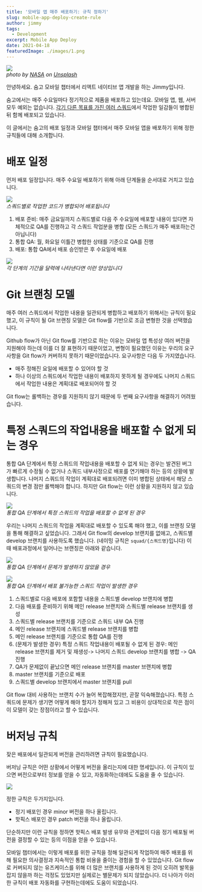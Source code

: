 ```yaml
---
title: '모바일 앱 매주 배포하기: 규칙 정하기'
slug: mobile-app-deploy-create-rule
author: jimmy
tags:
  - Development
excerpt: Mobile App Deploy
date: 2021-04-18
featuredImage: ./images/1.png
---
```


![](./images/1.jpeg)  
_photo by <u>[NASA](https://unsplash.com/@nasa?utm_source=medium&utm_medium=referral)</u> on <u>[Unsplash](https://unsplash.com/?utm_source=medium&utm_medium=referral)</u>_

안녕하세요. 숨고 모바일 챕터에서 리액트 네이티브 앱 개발을 하는 Jimmy입니다.

숨고에서는 매주 수요일마다 정기적으로 제품을 배포하고 있는데요. 모바일 앱, 웹, 서버 모두 예외는 없습니다. <u>각기 다른 목표를 가진 여러 스쿼드</u>에서 작업한 일감들이 병합된 뒤 함께 배포되고 있습니다.

이 글에서는 숨고의 배포 일정과 모바일 챕터에서 매주 모바일 앱을 배포하기 위해 정한 규칙들에 대해 소개합니다.

# 배포 일정

먼저 배포 일정입니다. 매주 수요일 배포하기 위해 아래 단계들을 순서대로 거치고 있습니다.

![](./images/2.png)  
_스쿼드별로 작업한 코드가 병합되어 배포됩니다_

1. 배포 준비: 매주 금요일까지 스쿼드별로 다음 주 수요일에 배포할 내용이 있다면 자체적으로 QA를 진행하고 각 스쿼드 작업분을 병합
   (모든 스쿼드가 매주 배포하는건 아닙니다)
2. 통합 QA: 월, 화요일 이틀간 병합한 상태를 기준으로 QA를 진행
3. 배포: 통합 QA에서 배포 승인받은 후 수요일에 배포

![](./images/3.png)  
_각 단계의 기간을 달력에 나타낸다면 이런 양상입니다_

# Git 브랜칭 모델

매주 여러 스쿼드에서 작업한 내용을 일관되게 병합하고 배포하기 위해서는 규칙이 필요했고, 이 규칙이 될 Git 브랜칭 모델은 Git flow를 기반으로 조금 변형한 것을 선택했습니다.

Github flow가 아닌 Git flow를 기반으로 하는 이유는 모바일 앱 특성상 여러 버전을 지원해야 하는데 이를 더 잘 표현하기 때문이었고, 변형이 필요했던 이유는 우리의 요구사항을 Git flow가 커버하지 못하기 때문이었습니다. 요구사항은 다음 두 가지였습니다.

- 매주 정해진 요일에 배포할 수 있어야 할 것
- 하나 이상의 스쿼드에서 작업한 내용이 배포하지 못하게 될 경우에도 나머지 스쿼드에서 작업한 내용은 계획대로 배포되어야 할 것

Git flow는 롤백하는 경우를 지원하지 않기 때문에 두 번째 요구사항을 해결하기 어려웠습니다.

# 특정 스쿼드의 작업내용을 배포할 수 없게 되는 경우

통합 QA 단계에서 특정 스쿼드의 작업내용을 배포할 수 없게 되는 경우는 발견된 버그가 빠르게 수정될 수 없거나 스쿼드 내부사정으로 배포를 연기해야 하는 등의 상황에 발생합니다. 나머지 스쿼드의 작업이 계획대로 배포되려면 이미 병합된 상태에서 해당 스쿼드의 변경 점만 롤백해야 합니다. 하지만 Git flow는 이런 상황을 지원하지 않고 있습니다.

![](./images/4.png)  
_통합 QA 단계에서 특정 스쿼드의 작업을 배포할 수 없게 된 경우_

우리는 나머지 스쿼드의 작업을 계획대로 배포할 수 있도록 해야 했고, 이를 브랜칭 모델을 통해 해결하고 싶었습니다. 그래서 Git flow의 develop 브랜치를 없애고, 스쿼드별 develop 브랜치를 사용하도록 했습니다. (네이밍 규칙은 `squad/{스쿼드명}`입니다) 이때 배포과정에서 일어나는 브랜칭은 아래와 같습니다.

![](./images/5.png)  
_통합 QA 단계에서 문제가 발생하지 않았을 경우_

![](./images/6.png)  
_통합 QA 단계에서 배포 불가능한 스쿼드 작업이 발생한 경우_

1. 스쿼드별로 다음 배포에 포함할 내용을 스쿼드별 develop 브랜치에 병합
2. 다음 배포를 준비하기 위해 메인 release 브랜치와 스쿼드별 release 브랜치를 생성
3. 스쿼드별 release 브랜치를 기준으로 스쿼드 내부 QA 진행
4. 메인 release 브랜치에 스쿼드별 release 브랜치를 병합
5. 메인 release 브랜치를 기준으로 통합 QA를 진행
6. (문제가 발생한 경우) 특정 스쿼드 작업내용이 배포될 수 없게 된 경우: 메인 release 브랜치를 제거 및 재생성-> 나머지 스쿼드 develop 브랜치를 병합 -> QA 진행
7. QA가 문제없이 끝났으면 메인 release 브랜치를 master 브랜치에 병합
8. master 브랜치를 기준으로 배포
9. 스쿼드별 develop 브랜치에서 master 브랜치를 pull

Git flow 대비 사용하는 브랜치 수가 늘어 복잡해졌지만, 곧잘 익숙해졌습니다. 특정 스쿼드에 문제가 생기면 어떻게 해야 할지가 정해져 있고 그 비용이 상대적으로 작은 점이 이 모델이 갖는 장점이라고 할 수 있습니다.

# 버저닝 규칙

잦은 배포에서 일관되게 버전을 관리하려면 규칙이 필요했습니다.

버저닝 규칙은 어떤 상황에서 어떻게 버전을 올리는지에 대한 명세입니다. 이 규칙이 있으면 버전으로부터 정보를 얻을 수 있고, 자동화하는데에도 도움을 줄 수 있습니다.

![](./images/7.png)

정한 규칙은 두가지입니다.

- 정기 배포인 경우 minor 버전을 하나 올립니다.
- 핫픽스 배포인 경우 patch 버전을 하나 올립니다.

단순하지만 이런 규칙을 정하면 핫픽스 배포 발생 유무와 관계없이 다음 정기 배포될 버전을 결정할 수 있는 등의 이점을 얻을 수 있습니다.

모바일 챕터에서는 이렇게 배포를 위한 규칙을 정해 일관되게 작업하여 매주 배포를 위해 필요한 의사결정과 지속적인 통합 비용을 줄이는 경험을 할 수 있었습니다. Git flow로 커버되지 않는 유즈케이스를 위해 더 많은 브랜치를 사용하게 된 것이 오히려 발목을 잡지 않을까 하는 걱정도 있었지만 실제로는 별문제가 되지 않았습니다. 더 나아가 이러한 규칙이 배포 자동화를 구현하는데에도 도움이 되었습니다.
